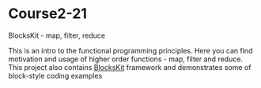 # Course2-21
BlocksKit - map, filter, reduce

This is an intro to the functional programming principles. Here you can find motivation and usage of higher order functions -
map, filter and reduce. This project also contains [BlocksKit](https://github.com/zwaldowski/BlocksKit) framework and
demonstrates some of block-style coding examples
